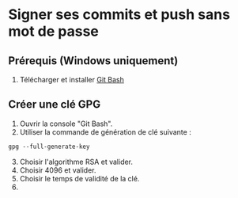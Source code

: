 # Signer ses commits et push sans mot de passe

## Prérequis (Windows uniquement)

1. Télécharger et installer [Git Bash](https://git-scm.com/download/win)

## Créer une clé GPG

1. Ouvrir la console "Git Bash".
2. Utiliser la commande de génération de clé suivante :
```markdown
gpg --full-generate-key
```
3. Choisir l'algorithme RSA et valider.
4. Choisir 4096 et valider.
5. Choisir le temps de validité de la clé.
6. 

